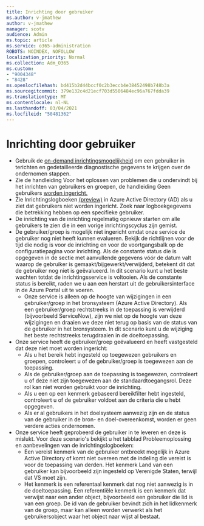 ```yaml
---
title: Inrichting door gebruiker
ms.author: v-jmathew
author: v-jmathew
manager: scotv
audience: Admin
ms.topic: article
ms.service: o365-administration
ROBOTS: NOINDEX, NOFOLLOW
localization_priority: Normal
ms.collection: Adm_O365
ms.custom:
- "9004348"
- "8428"
ms.openlocfilehash: bd415b2d44bccf0c2b3eccb4e38452498b748b3a
ms.sourcegitcommit: 379e132c4d21ecf703d5506484ec96a767fdda39
ms.translationtype: MT
ms.contentlocale: nl-NL
ms.lasthandoff: 03/04/2021
ms.locfileid: "50481362"
---
```

# <a name="user-provisioning"></a>Inrichting door gebruiker

- Gebruik de [on-demand inrichtingsmogelijkheid](https://docs.microsoft.com/azure/active-directory/app-provisioning/provision-on-demand) om een gebruiker in terichten en gedetailleerde diagnostische gegevens te krijgen over de ondernomen stappen.
- Zie de handleiding Voor het oplossen van problemen die u ondervindt bij het inrichten van gebruikers en groepen, de handleiding Geen gebruikers [worden ingericht.](https://docs.microsoft.com/azure/active-directory/app-provisioning/application-provisioning-config-problem-no-users-provisioned)
- Zie Inrichtingslogboeken [(preview)](https://docs.microsoft.com/azure/active-directory/reports-monitoring/concept-provisioning-logs) in Azure Active Directory (AD) als u ziet dat gebruikers niet worden ingericht. Zoek naar logboekgegevens die betrekking hebben op een specifieke gebruiker.
- De inrichting van de inrichting regelmatig opnieuw starten om alle gebruikers te zien die in een vorige inrichtingscyclus zijn gemist.
- De gebruiker/groep is mogelijk niet ingericht omdat onze service de gebruiker nog niet heeft kunnen evalueren. Bekijk de richtlijnen voor de tijd die nodig is voor de inrichting en voor de voortgangsbalk op de configuratiepagina voor inrichting. Als de constante status die is opgegeven in de sectie met aanvullende gegevens vóór de datum valt waarop de gebruiker is gemaakt/bijgewerkt/verwijderd, betekent dit dat de gebruiker nog niet is geëvalueerd. In dit scenario kunt u het beste wachten totdat de inrichtingsservice is voltooien. Als de constante status is bereikt, raden we u aan een herstart uit de gebruikersinterface in de Azure Portal uit te voeren.
  - Onze service is alleen op de hoogte van wijzigingen in een gebruiker/groep in het bronsysteem (Azure Active Directory). Als een gebruiker/groep rechtstreeks in de toepassing is verwijderd (bijvoorbeeld ServiceNow), zijn we niet op de hoogte van deze wijzigingen en draaien we deze niet terug op basis van de status van de gebruiker in het bronsysteem. In dit scenario kunt u de wijziging het beste rechtstreeks terugdraaien in de doeltoepassing.
- Onze service heeft de gebruiker/groep geëvalueerd en heeft vastgesteld dat deze niet moet worden ingericht:
  - Als u het bereik hebt ingesteld op toegewezen gebruikers en groepen, controleert u of de gebruiker/groep is toegewezen aan de toepassing.
  - Als de gebruiker/groep aan de toepassing is toegewezen, controleert u of deze niet zijn toegewezen aan de standaardtoegangsrol. Deze rol kan niet worden gebruikt voor de inrichting.
  - Als u een op een kenmerk gebaseerd bereikfilter hebt ingesteld, controleert u of de gebruiker voldoet aan de criteria die u hebt opgegeven.
  - Als er al gebruikers in het doelsysteem aanwezig zijn en de status van de gebruiker in de bron- en doel-overeenkomst, worden er geen verdere acties ondernomen.
- Onze service heeft geprobeerd de gebruiker in te leveren en deze is mislukt. Voor deze scenario's bekijkt u het tabblad Probleemoplossing en aanbevelingen van de inrichtingslogboeken:
  - Een vereist kenmerk van de gebruiker ontbreekt mogelijk in Azure Active Directory of komt niet overeen met de indeling die vereist is voor de toepassing van derden. Het kenmerk Land van een gebruiker kan bijvoorbeeld zijn ingesteld op Verenigde Staten, terwijl dat VS moet zijn.
  - Het kenmerk is een referentaal kenmerk dat nog niet aanwezig is in de doeltoepassing. Een referentiële kenmerk is een kenmerk dat verwijst naar een ander object, bijvoorbeeld een gebruiker die lid is van een groep. De id van de gebruiker bevindt zich in het lidkenmerk van de groep, maar kan alleen worden verwerkt als het gebruikersobject waar het object naar wijst al bestaat.
